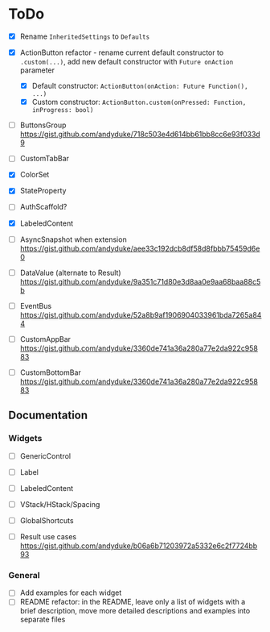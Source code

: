 
# ToDo

- [x] Rename `InheritedSettings` to `Defaults`
- [x] ActionButton refactor - rename current default constructor to `.custom(...)`, add new default constructor with `Future onAction` parameter
  - [x] Default constructor: `ActionButton(onAction: Future Function(), ...)`
  - [x] Custom constructor: `ActionButton.custom(onPressed: Function, inProgress: bool)`
- [ ] ButtonsGroup https://gist.github.com/andyduke/718c503e4d614bb61bb8cc6e93f033d9
- [ ] CustomTabBar
- [x] ColorSet
- [x] StateProperty
- [ ] AuthScaffold?
- [x] LabeledContent
- [ ] AsyncSnapshot when extension https://gist.github.com/andyduke/aee33c192dcb8df58d8fbbb75459d6e0
- [ ] DataValue (alternate to Result) https://gist.github.com/andyduke/9a351c71d80e3d8aa0e9aa68baa88c5b
- [ ] EventBus https://gist.github.com/andyduke/52a8b9af1906904033961bda7265a844
- [ ] CustomAppBar https://gist.github.com/andyduke/3360de741a36a280a77e2da922c95883
- [ ] CustomBottomBar https://gist.github.com/andyduke/3360de741a36a280a77e2da922c95883


## Documentation

### Widgets

- [ ] GenericControl
- [ ] Label
- [ ] LabeledContent
- [ ] VStack/HStack/Spacing
- [ ] GlobalShortcuts
- [ ] Result use cases https://gist.github.com/andyduke/b06a6b71203972a5332e6c2f7724bb93


### General

- [ ] Add examples for each widget
- [ ] README refactor:
      in the README, leave only a list of widgets with a brief description, move more detailed descriptions and examples into separate files
